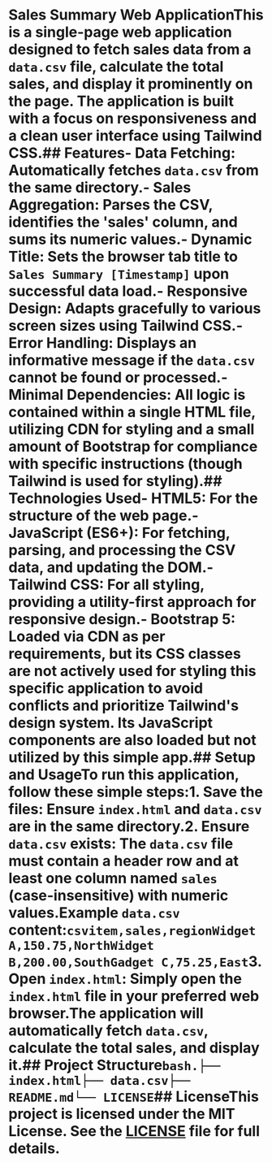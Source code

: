 # Sales Summary Web ApplicationThis is a single-page web application designed to fetch sales data from a `data.csv` file, calculate the total sales, and display it prominently on the page. The application is built with a focus on responsiveness and a clean user interface using Tailwind CSS.## Features- **Data Fetching**: Automatically fetches `data.csv` from the same directory.- **Sales Aggregation**: Parses the CSV, identifies the 'sales' column, and sums its numeric values.- **Dynamic Title**: Sets the browser tab title to `Sales Summary [Timestamp]` upon successful data load.- **Responsive Design**: Adapts gracefully to various screen sizes using Tailwind CSS.- **Error Handling**: Displays an informative message if the `data.csv` cannot be found or processed.- **Minimal Dependencies**: All logic is contained within a single HTML file, utilizing CDN for styling and a small amount of Bootstrap for compliance with specific instructions (though Tailwind is used for styling).## Technologies Used- **HTML5**: For the structure of the web page.- **JavaScript (ES6+)**: For fetching, parsing, and processing the CSV data, and updating the DOM.- **Tailwind CSS**: For all styling, providing a utility-first approach for responsive design.- **Bootstrap 5**: Loaded via CDN as per requirements, but its CSS classes are not actively used for styling this specific application to avoid conflicts and prioritize Tailwind's design system. Its JavaScript components are also loaded but not utilized by this simple app.## Setup and UsageTo run this application, follow these simple steps:1.  **Save the files**: Ensure `index.html` and `data.csv` are in the same directory.2.  **Ensure `data.csv` exists**: The `data.csv` file must contain a header row and at least one column named `sales` (case-insensitive) with numeric values.Example `data.csv` content:```csvitem,sales,regionWidget A,150.75,NorthWidget B,200.00,SouthGadget C,75.25,East```3.  **Open `index.html`**: Simply open the `index.html` file in your preferred web browser.The application will automatically fetch `data.csv`, calculate the total sales, and display it.## Project Structure```bash.├── index.html├── data.csv├── README.md└── LICENSE```## LicenseThis project is licensed under the MIT License. See the [LICENSE](LICENSE) file for full details.